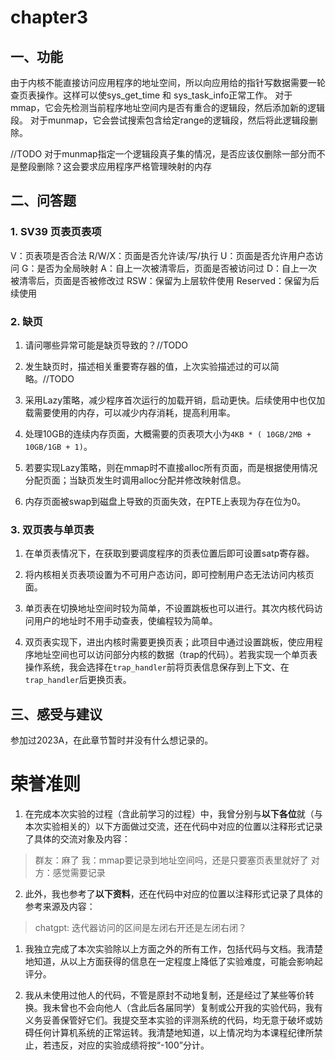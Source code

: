 # chapter3

## 一、功能

由于内核不能直接访问应用程序的地址空间，所以向应用给的指针写数据需要一轮查页表操作。这样可以使sys_get_time 和 sys_task_info正常工作。
对于mmap，它会先检测当前程序地址空间内是否有重合的逻辑段，然后添加新的逻辑段。
对于munmap，它会尝试搜索包含给定range的逻辑段，然后将此逻辑段删除。

//TODO
对于munmap指定一个逻辑段真子集的情况，是否应该仅删除一部分而不是整段删除？这会要求应用程序严格管理映射的内存




## 二、问答题

### 1. SV39 页表页表项

V：页表项是否合法
R/W/X：页面是否允许读/写/执行
U：页面是否允许用户态访问
G：是否为全局映射
A：自上一次被清零后，页面是否被访问过
D：自上一次被清零后，页面是否被修改过
RSW：保留为上层软件使用
Reserved：保留为后续使用

### 2. 缺页

1. 请问哪些异常可能是缺页导致的？//TODO

2. 发生缺页时，描述相关重要寄存器的值，上次实验描述过的可以简略。//TODO

3. 采用Lazy策略，减少程序首次运行的加载开销，启动更快。后续使用中也仅加载需要使用的内存，可以减少内存消耗，提高利用率。

4. 处理10GB的连续内存页面，大概需要的页表项大小为``4KB * ( 10GB/2MB + 10GB/1GB + 1)``。

5. 若要实现Lazy策略，则在mmap时不直接alloc所有页面，而是根据使用情况分配页面；当缺页发生时调用alloc分配并修改映射信息。

6. 内存页面被swap到磁盘上导致的页面失效，在PTE上表现为存在位为0。

### 3. 双页表与单页表

1. 在单页表情况下，在获取到要调度程序的页表位置后即可设置satp寄存器。

2. 将内核相关页表项设置为不可用户态访问，即可控制用户态无法访问内核页面。

3. 单页表在切换地址空间时较为简单，不设置跳板也可以进行。其次内核代码访问用户的地址时不用手动查表，使编程较为简单。

4. 双页表实现下，进出内核时需要更换页表；此项目中通过设置跳板，使应用程序地址空间也可以访问部分内核的数据（trap的代码）。若我实现一个单页表操作系统，我会选择在``trap_handler``前将页表信息保存到上下文、在``trap_handler``后更换页表。






## 三、感受与建议

参加过2023A，在此章节暂时并没有什么想记录的。










# 荣誉准则

1. 在完成本次实验的过程（含此前学习的过程）中，我曾分别与**以下各位**就（与本次实验相关的）以下方面做过交流，还在代码中对应的位置以注释形式记录了具体的交流对象及内容：

> 群友：麻了
> 我：mmap要记录到地址空间吗，还是只要塞页表里就好了
> 对方：感觉需要记录

2. 此外，我也参考了**以下资料**，还在代码中对应的位置以注释形式记录了具体的参考来源及内容：

> chatgpt: 迭代器访问的区间是左闭右开还是左闭右闭？

1. 我独立完成了本次实验除以上方面之外的所有工作，包括代码与文档。我清楚地知道，从以上方面获得的信息在一定程度上降低了实验难度，可能会影响起评分。

2. 我从未使用过他人的代码，不管是原封不动地复制，还是经过了某些等价转换。我未曾也不会向他人（含此后各届同学）复制或公开我的实验代码，我有义务妥善保管好它们。我提交至本实验的评测系统的代码，均无意于破坏或妨碍任何计算机系统的正常运转。我清楚地知道，以上情况均为本课程纪律所禁止，若违反，对应的实验成绩将按“-100”分计。

